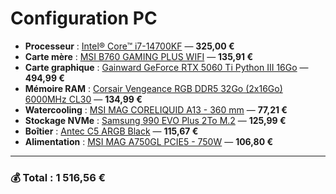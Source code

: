 # Configuration PC

- **Processeur** : [Intel® Core™ i7-14700KF](https://www.amazon.fr/Intel-Processeur-Informatique-CoreTM-i7-14700KF/dp/B0CGJC178L) — **325,00 €**  
- **Carte mère** : [MSI B760 GAMING PLUS WIFI](https://www.grosbill.com/carte-mere/msi-b760-gaming-plus-wifi-seconde-vie-etat-satisfaisant-148072.aspx) — **135,91 €**  
- **Carte graphique** : [Gainward GeForce RTX 5060 Ti Python III 16Go](https://www.topachat.com/pages/detail2_cat_est_micro_puis_rubrique_est_wgfx_pcie_puis_ref_est_in20027904.html) — **494,99 €**  
- **Mémoire RAM** : [Corsair Vengeance RGB DDR5 32Go (2x16Go) 6000MHz CL30](https://www.amazon.fr/CORSAIR-VENGEANCE-6000MHz-Compatible-dOrdinateur/dp/B0BPTKD797) — **134,99 €**  
- **Watercooling** : [MSI MAG CORELIQUID A13 - 360 mm](https://www.amazon.fr/MSI-MAG-CORELIQUID-A13-360/dp/B0BSLK8VYH) — **77,21 €**  
- **Stockage NVMe** : [Samsung 990 EVO Plus 2To M.2](https://www.grosbill.com/disque-ssd/samsung-990-evo-plus-2to-m-2-147843.aspx) — **125,99 €**  
- **Boîtier** : [Antec C5 ARGB Black](https://www.galaxus.fr/fr/s1/product/antec-c5-argb-atx-itx-matx-boitier-pc-43857149) — **115,67 €**  
- **Alimentation** : [MSI MAG A750GL PCIE5 - 750W](https://www.amazon.fr/MSI-Alimentation-Enti%C3%A8rement-Ventilateur-Full-Bridge/dp/B0C3M86HCB) — **106,80 €**  

---

### 💰 Total : **1 516,56 €**

